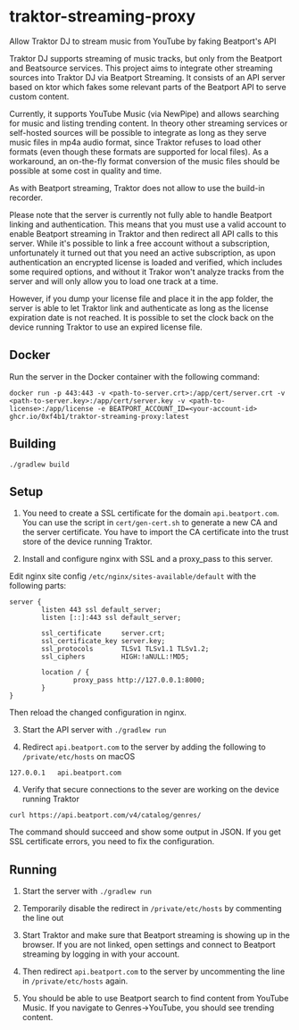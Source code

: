 # traktor-streaming-proxy
Allow Traktor DJ to stream music from YouTube by faking Beatport's API

Traktor DJ supports streaming of music tracks, but only from the Beatport and Beatsource services.
This project aims to integrate other streaming sources into Traktor DJ via Beatport Streaming.
It consists of an API server based on ktor which fakes some relevant parts of the Beatport API to serve custom content.

Currently, it supports YouTube Music (via NewPipe) and allows searching for music and listing trending content.
In theory other streaming services or self-hosted sources will be possible to integrate as long as they serve music files in mp4a audio format, since Traktor refuses to load other formats (even though these formats are supported for local files).
As a workaround, an on-the-fly format conversion of the music files should be possible at some cost in quality and time.

As with Beatport streaming, Traktor does not allow to use the build-in recorder.

Please note that the server is currently not fully able to handle Beatport linking and authentication.
This means that you must use a valid account to enable Beatport streaming in Traktor and then redirect all API calls to this server.
While it's possible to link a free account without a subscription, unfortunately it turned out that you need an active subscription, as upon authentication an encrypted license is loaded and verified, which includes some required options, and without it Trakor won't analyze tracks from the server and will only allow you to load one track at a time.

However, if you dump your license file and place it in the app folder, the server is able to let Traktor link and authenticate as long as the license expiration date is not reached.
It is possible to set the clock back on the device running Traktor to use an expired license file.

## Docker

Run the server in the Docker container with the following command:

```
docker run -p 443:443 -v <path-to-server.crt>:/app/cert/server.crt -v <path-to-server.key>:/app/cert/server.key -v <path-to-license>:/app/license -e BEATPORT_ACCOUNT_ID=<your-account-id> ghcr.io/0xf4b1/traktor-streaming-proxy:latest
```

## Building

```
./gradlew build
```

## Setup

1. You need to create a SSL certificate for the domain `api.beatport.com`.
You can use the script in `cert/gen-cert.sh` to generate a new CA and the server certificate. You have to import the CA certificate into the trust store of the device running Traktor.

2. Install and configure nginx with SSL and a proxy_pass to this server.

Edit nginx site config `/etc/nginx/sites-available/default` with the following parts:

```
server {
        listen 443 ssl default_server;
        listen [::]:443 ssl default_server;

        ssl_certificate     server.crt;
        ssl_certificate_key server.key;
        ssl_protocols       TLSv1 TLSv1.1 TLSv1.2;
        ssl_ciphers         HIGH:!aNULL:!MD5;

        location / {
                proxy_pass http://127.0.0.1:8000;
        }
}
```

Then reload the changed configuration in nginx.

3. Start the API server with `./gradlew run`

3. Redirect `api.beatport.com` to the server by adding the following to `/private/etc/hosts` on macOS

```
127.0.0.1   api.beatport.com
```

4. Verify that secure connections to the sever are working on the device running Traktor

```
curl https://api.beatport.com/v4/catalog/genres/
```

The command should succeed and show some output in JSON.
If you get SSL certificate errors, you need to fix the configuration.

## Running

1. Start the server with `./gradlew run`

2. Temporarily disable the redirect in `/private/etc/hosts` by commenting the line out

3. Start Traktor and make sure that Beatport streaming is showing up in the browser. If you are not linked, open settings and connect to Beatport streaming by logging in with your account.

4. Then redirect `api.beatport.com` to the server by uncommenting the line in `/private/etc/hosts` again.

5. You should be able to use Beatport search to find content from YouTube Music. If you navigate to Genres->YouTube, you should see trending content.